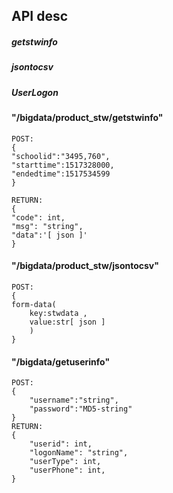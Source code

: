 ## API desc
#####  <p id="getstwinfo">getstwinfo</p>
#####  <p id="jsontocsv">jsontocsv</p>
#####  <p id="getuserinfo">UserLogon</p>

#### "/bigdata/product_stw/getstwinfo"<a name="#getstwinfo"></a> 
```
POST:
{
"schoolid":"3495,760",
"starttime":1517328000,
"endedtime":1517534599
}

RETURN:
{ 
"code": int,
"msg": "string",
"data":'[ json ]'
}
```

#### "/bigdata/product_stw/jsontocsv"<a name="#jsontocsv"></a> 
```
POST:
{
form-data(
    key:stwdata ,
    value:str[ json ]
    )
}
```
#### "/bigdata/getuserinfo"<a name="#getuserinfo"></a>
```
POST:
{
    "username":"string",
    "password":"MD5-string"
}
RETURN:
{
    "userid": int,
    "logonName": "string",
    "userType": int,
    "userPhone": int,
}
